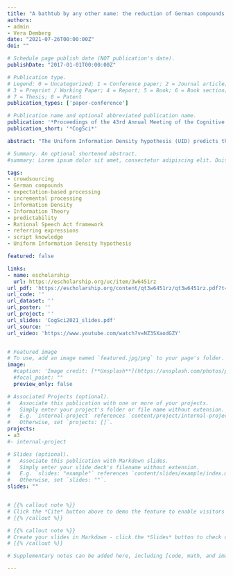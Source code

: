 ```yaml
---
title: "A bathtub by any other name: the reduction of German compounds in predictive contexts"
authors:
- admin
- Vera Demberg
date: "2021-07-26T00:00:00Z"
doi: ""

# Schedule page publish date (NOT publication's date).
publishDate: "2017-01-01T00:00:00Z"

# Publication type.
# Legend: 0 = Uncategorized; 1 = Conference paper; 2 = Journal article;
# 3 = Preprint / Working Paper; 4 = Report; 5 = Book; 6 = Book section;
# 7 = Thesis; 8 = Patent
publication_types: ['paper-conference']

# Publication name and optional abbreviated publication name.
publication: '*Proceedings of the 43rd Annual Meeting of the Cognitive Science Society*'
publication_short: '*CogSci*'

abstract: "The Uniform Information Density hypothesis (UID) predicts that lexical choice between long and short word forms depends on the predictability of the referent in context, and recent studies have shown such an effect of predictability on lexical choice during online production. We here set out to test whether the UID predictions hold up in a related setting, but different language (German) and different phenomenon, namely the choice between compounds (e.g. Badewanne / bathtub) or their base forms (Wanne / tub). Our study is consistent with the UID: we find that participants choose the shorter base form more often in predictive contexts, showing an active tendency to be information-theoretically efficient."

# Summary. An optional shortened abstract.
#summary: Lorem ipsum dolor sit amet, consectetur adipiscing elit. Duis posuere tellus ac convallis placerat. Proin tincidunt magna sed ex sollicitudin condimentum.

tags:
- crowdsourcing
- German compounds
- expectation-based processing
- incremental processing
- Information Density
- Information Theory
- predictability
- Rational Speech Act framework
- referring expressions
- script knowledge
- Uniform Information Density hypothesis

featured: false

links:
- name: escholarship
  url: https://escholarship.org/uc/item/3w6451rz
url_pdf: 'https://escholarship.org/content/qt3w6451rz/qt3w6451rz.pdf?t=qwi32c'
url_code: ''
url_dataset: ''
url_poster: ''
url_project: ''
url_slides: 'CogSci2021_slides.pdf'
url_source: ''
url_video: 'https://www.youtube.com/watch?v=NZ3SXaodGZY'


# Featured image
# To use, add an image named `featured.jpg/png` to your page's folder.
image:
  #caption: 'Image credit: [**Unsplash**](https://unsplash.com/photos/pLCdAaMFLTE)'
  #focal_point: ""
  preview_only: false

# Associated Projects (optional).
#   Associate this publication with one or more of your projects.
#   Simply enter your project's folder or file name without extension.
#   E.g. `internal-project` references `content/project/internal-project/index.md`.
#   Otherwise, set `projects: []`.
projects: 
- a3
#- internal-project

# Slides (optional).
#   Associate this publication with Markdown slides.
#   Simply enter your slide deck's filename without extension.
#   E.g. `slides: "example"` references `content/slides/example/index.md`.
#   Otherwise, set `slides: ""`.
slides: ""


# {{% callout note %}}
# Click the *Cite* button above to demo the feature to enable visitors to import publication metadata into their reference management software.
# {{% /callout %}}

# {{% callout note %}}
# Create your slides in Markdown - click the *Slides* button to check out the example.
# {{% /callout %}}

# Supplementary notes can be added here, including [code, math, and images](https://wowchemy.com/docs/writing-markdown-latex/).

---
```

